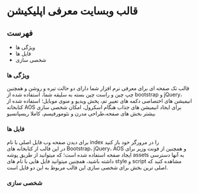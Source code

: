 # قالب وبسایت معرفی اپلیکیشن

## فهرست
* ویژگی ها
* فایل ها
* شخصی سازی

### ویژگی ها
قالب تک صفحه ای برای معرفی نرم افزار شما دارای دو حالت تیره و روشن و همچنین چپ چین و راست چین بسته به سلیقه شما، استفاده شده از bootstrap و jQuery، انیمیشن های اختصاصی دکمه های تغییر تم،‌ پخش ویدیو و منوی موبایل؛ استفاده شده از کتابخانه AOS برای ایجاد انیمیشن های جذاب هنگام اسکرول، امکان شخصی سازی بیشتر بخش های صفحه،طراحی مدرن و نئومورفیسم، کاملا ریسپانسیو

### فایل ها
برای دیدن صفحه وب فایل اصلی با نام index را در مرورگر خود باز کنید
<br/>
در این قالب از کتابخانه های Bootstrap، jQuery، AOS و همچنین از فونت وزیر برای ایجاد صفحه استفاده شده است؛ که میتوانید از طریق پوشه assets به آنها دسترسی داشته باشید، همچنین میتوانید فایل هایی با نام های style و script مشاهده کنید که اصلی ترین بخش برای شخصی سازی این قالب مربوط به این دو فایل است.

### شخصی سازی
